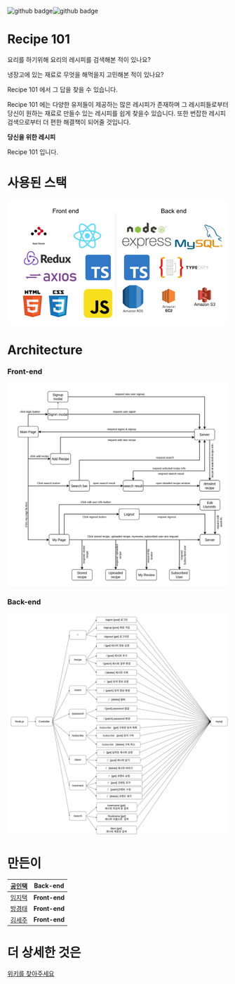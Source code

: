 ![github badge](http://img.shields.io/badge/-Project-black?style=flat-square)![github badge](http://img.shields.io/badge/-Recipe_101-lightgreen?style=flat-square)

# Recipe 101

요리를 하기위해 요리의 레시피를 검색해본 적이 있나요?

냉장고에 있는 재료로 무엇을 해먹을지 고민해본 적이 있나요?

Recipe 101 에서 그 답을 찾을 수 있습니다.

Recipe 101 에는 다양한 유저들이 제공하는 많은 레시피가 존재하며 그 레시피들로부터 당신이 원하는 재료로 만들수 있는 레시피를 쉽게 찾을수 있습니다. 또한 번잡한 레시피 검색으로부터 더 편한 해결책이 되어줄 것입니다.

**당신을 위한 레시피**

Recipe 101 입니다. 

# 사용된 스택
![ㄴㅅㅁ차](https://github.com/codestates/Recipe_101-client-/blob/master/images/project_stack.png)


# Architecture


### Front-end

![front_flow](https://github.com/codestates/Recipe_101-client-/blob/master/images/Recipe-101-front-flow.png)




### Back-end
![back_flow](https://github.com/codestates/Recipe_101-client-/blob/master/images/back_flow.png)


# 만든이 
|[공인택](https://github.com/karuiner)|**Back-end**|
|----|----|
|[임지택](https://github.com/jtlim0414)|**Front-end**|
|[방경태](https://github.com/triple486)|**Front-end**|
|[김세주](https://github.com/sejuda)|**Front-end**|

# 더 상세한 것은
[위키를 찾아주세요 ](https://github.com/codestates/Recipe_101-client-/wiki)
